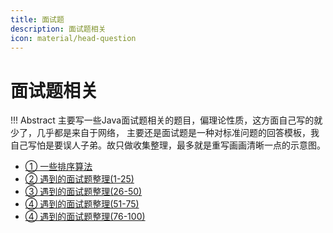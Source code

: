 ```yaml
---
title: 面试题
description: 面试题相关
icon: material/head-question
---
```


# 面试题相关

!!! Abstract
    主要写一些Java面试题相关的题目，偏理论性质，这方面自己写的就少了，几乎都是来自于网络，
    主要还是面试题是一种对标准问题的回答模板，我自己写怕是要误人子弟。故只做收集整理，最多就是重写画画清晰一点的示意图。

- <a class="navigation" href="一些排序算法/">① 一些排序算法</a>
- <a class="navigation" href="遇到的面试题整理(1-25)/">② 遇到的面试题整理(1-25)</a>
- <a class="navigation" href="遇到的面试题整理(26-50)/">③ 遇到的面试题整理(26-50)</a>
- <a class="navigation" href="遇到的面试题整理(51-75)/">④ 遇到的面试题整理(51-75)</a>
- <a class="navigation" href="遇到的面试题整理(76-100)/">④ 遇到的面试题整理(76-100)</a>

